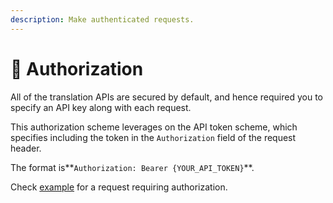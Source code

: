 ```yaml
---
description: Make authenticated requests.
---
```


# 🔐 Authorization

All of the translation APIs are secured by default, and hence required you to specify an API key along with each request.

This authorization scheme leverages on the API token scheme, which specifies including the token in the `Authorization` field of the request header.

The format is**`Authorization: Bearer {YOUR_API_TOKEN}`**.

Check [example](money-translation/money-translate-to-sentence/#sample-api-request) for a request requiring authorization.



